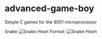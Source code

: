 # advanced-game-boy
Simple C games for the 8051 microprocessor

Snake
![Snake Heart](/images/snake.gif)
Format: ![Snake Heart](/images/snake.gif)
